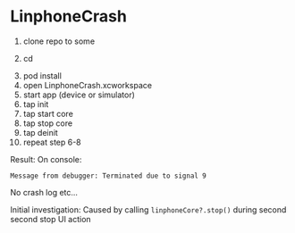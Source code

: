 # LinphoneCrash

1. clone repo to some <dir>
2. cd <dir>
3. pod install
4. open LinphoneCrash.xcworkspace
5. start app (device or simulator)
6. tap init 
7. tap start core
8. tap stop core
9. tap deinit
10. repeat step 6-8

Result:
On console:
```
Message from debugger: Terminated due to signal 9
```
No crash log etc...

Initial investigation:
Caused by calling `linphoneCore?.stop()` during second second stop UI action
